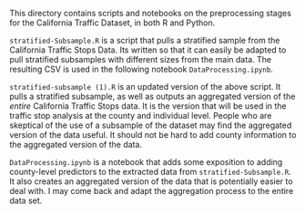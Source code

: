 This directory contains scripts and notebooks on the preprocessing stages for the California Traffic Dataset, in both R and Python.

`stratified-Subsample.R` is a script that pulls a stratified sample from the California Traffic Stops Data. Its written so that it can easily be adapted to pull stratified subsamples with different sizes from  the main data. The resulting CSV is used in the following notebook `DataProcessing.ipynb`.

`stratified-subsample (1).R` is an updated version of the above script. It pulls a stratified subsample, as well as outputs an aggregated version of the *entire* California Traffic Stops data. It is the version that will be used in the traffic stop analysis at the county and individual level. People who are skeptical of the use of a subsample of the dataset may find the aggregated version of the data useful. It should not be hard to add county information to the aggregated version of the data. 

`DataProcessing.ipynb` is a notebook that adds some exposition to adding county-level predictors to the extracted data from `stratified-Subsample.R`. It also creates an aggregated version of the data that is potentially easier to deal with. I may come back and adapt the aggregation process to the entire data set.
